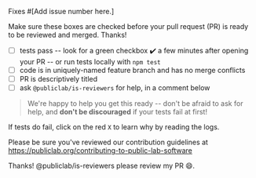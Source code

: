Fixes #[Add issue number here.]

Make sure these boxes are checked before your pull request (PR) is ready to be reviewed and merged. Thanks!

* [ ] tests pass -- look for a green checkbox ✔️ a few minutes after opening your PR -- or run tests locally with `npm test`
* [ ] code is in uniquely-named feature branch and has no merge conflicts
* [ ] PR is descriptively titled
* [ ] ask `@publiclab/is-reviewers` for help, in a comment below

> We're happy to help you get this ready -- don't be afraid to ask for help, and **don't be discouraged** if your tests fail at first!

If tests do fail, click on the red `X` to learn why by reading the logs.

Please be sure you've reviewed our contribution guidelines at https://publiclab.org/contributing-to-public-lab-software

Thanks!
@publiclab/is-reviewers please review my PR :smile:.
